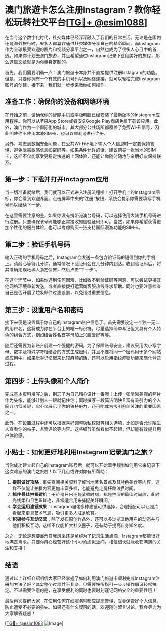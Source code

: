 # 澳门旅遊卡怎么注册Instagram？教你轻松玩转社交平台[[TG💪+ @esim1088](https://t.me/s/esim1088)]

在当今这个数字化时代，社交媒体已经深深融入了我们的日常生活。无论是在国内还是海外旅行时，很多人都喜欢通过社交媒体分享自己的精彩瞬间。而Instagram作为全球最受欢迎的图片和视频分享平台之一，自然也成为了很多人心目中的首选。如果你计划去澳门旅游，并且希望通过Instagram记录下这段美好的旅程，那么这篇文章就是为你量身定制的。

首先，我们需要明确一点：澳门旅遊卡本身并不直接提供注册Instagram的功能。但是，只要你拥有一个有效的手机号码以及网络连接，就可以轻松完成Instagram账号的创建。接下来，我们就一步步来教你如何操作。

## 准备工作：确保你的设备和网络环境

在开始之前，请确保你的智能手机或平板电脑已经安装了最新版本的Instagram应用程序。你可以从苹果App Store或者安卓Google Play商店免费下载该应用。此外，澳门作为一个国际化的城市，其大部分公共场所都覆盖了免费Wi-Fi信号，因此即使你不使用本地SIM卡，也可以顺利地进行注册。

另外，考虑到数据安全问题，在公共Wi-Fi环境下输入个人信息时一定要保持警惕，避免泄露敏感信息如密码等。如果条件允许的话，建议购买一张当地的SIM卡，这样不仅能享受更稳定快速的上网体验，还能让你随时随地与亲朋好友保持联系。

## 第一步：下载并打开Instagram应用

当一切准备就绪后，我们就可以正式进入注册流程啦！打开手机上的Instagram图标，你会看到欢迎界面。点击屏幕中央的“注册”按钮，系统会提示你需要填写手机号码以继续下一步。

在这里需要注意的是，如果你没有携带港澳台号码，可以选择使用大陆手机号码进行注册。只要确保该号码能够正常接收短信验证码即可。当然，如果你希望获得更加个性化的服务体验，也可以考虑购买一张支持国际漫游功能的SIM卡。

## 第二步：验证手机号码

输入正确的手机号码之后，Instagram会发送一条包含验证码的短信到你的手机上。请耐心等待几分钟，通常情况下验证码会在几分钟内到达。收到验证码后，将其准确无误地填入指定位置，然后点击“下一步”。

在这个环节中，如果你遇到任何困难，比如收不到验证码等问题，可以尝试更换其他网络环境重新发送，或者直接拨打运营商客服热线寻求帮助。同时也要注意检查自己是否开启了垃圾邮件过滤设置，以免错过重要信息。

## 第三步：设置用户名和密码

接下来便是设置属于你自己的Instagram账户信息了。首先需要设定一个独一无二的用户名，这将成为你在平台上的唯一标识符。尽量选择简单易记但又具有个人特色的组合方式，例如结合姓名首字母加上兴趣爱好等等。

随后还需要为新账户创建一个强健的密码。为了保障账号安全，建议采用大小写字母、数字及特殊字符相结合的方式生成密码，并且不要将同一个密码用于多个网站或应用中。如果觉得记忆起来比较麻烦的话，还可以启用指纹解锁功能来简化登录过程。

## 第四步：上传头像和个人简介

完成基本资料填写之后，别忘了为自己精心设计一番哦！上传一张清晰美观的照片作为头像，能够让别人一眼就记住你；同时撰写一段简洁明快且富有吸引力的个人简介也很关键，它不仅展示了你的独特魅力，还可能成为吸引粉丝关注的重要因素之一。

此外，在设置过程中还可以根据喜好调整隐私权限等相关选项，比如是否允许陌生人查看你的帖子、点赞评论等内容。这些细节虽然看似不起眼，但却能有效提升用户体验感。

## 小贴士：如何更好地利用Instagram记录澳门之旅？

当你成功建立起自己的Instagram账号后，就可以开始着手规划如何用它来记录下这次难忘的澳门之旅啦！以下几点或许对你有所帮助：

1. **提前做好攻略**：事先查阅相关资料了解当地著名景点及其特色美食等内容，这样不仅能让拍摄内容更加丰富多样，也能避免走冤枉路浪费时间。
2. **抓住最佳拍摄时机**：无论是日出还是黄昏时刻，都是拍照的最佳时间段，此时光线柔和且色彩鲜艳，非常适合用来捕捉美好瞬间。
3. **学会运用滤镜效果**：Instagram自带多种滤镜可供选择，合理搭配可以让照片看起来更具艺术气息，吸引更多人驻足欣赏。
4. **积极参与互动交流**：除了发布原创作品外，还可以多浏览其他用户的动态并与他们积极互动，这样不仅能扩大社交圈子，还有助于提高自身知名度。

总之，无论是想要展示自我风采还是单纯为了记录生活点滴，Instagram都能很好地满足需求。只要你用心经营好这个小小的虚拟空间，相信很快就能收获满满的关注和支持！

## 结语

通过以上详细介绍相信大家已经掌握了如何利用澳门旅遊卡顺利完成Instagram注册的方法了吧？其实整个过程并不复杂，只需要按照指引一步步操作即可轻松搞定。不过需要注意的是，在享受便利的同时也要时刻谨记网络安全的重要性哦！

最后再次提醒大家，在使用任何在线服务时都应提高警惕，妥善保管好个人信息，防止遭受不必要的损失。如果还有什么疑问的话，欢迎随时留言讨论，我会尽力为大家解答疑惑！

[[TG💪+ @esim1088](https://t.me/s/esim1088) ![Image](https://i.postimg.cc/4NQfJmqS/Snipaste-2025-05-13-00-14-12.png)]